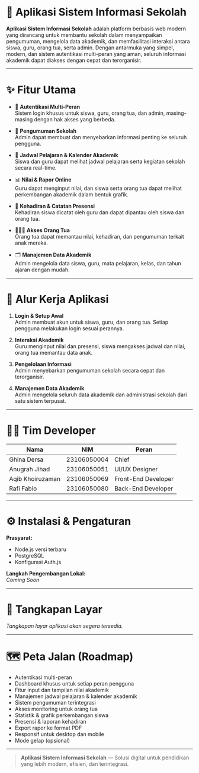 # 📢 Aplikasi Sistem Informasi Sekolah

**Aplikasi Sistem Informasi Sekolah** adalah platform berbasis web modern yang dirancang untuk membantu sekolah dalam menyampaikan pengumuman, mengelola data akademik, dan memfasilitasi interaksi antara siswa, guru, orang tua, serta admin. Dengan antarmuka yang simpel, modern, dan sistem autentikasi multi-peran yang aman, seluruh informasi akademik dapat diakses dengan cepat dan terorganisir.

---

# ✨ Fitur Utama

- 🔐 **Autentikasi Multi-Peran**  
  Sistem login khusus untuk siswa, guru, orang tua, dan admin, masing-masing dengan hak akses yang berbeda.

- 📢 **Pengumuman Sekolah**  
  Admin dapat membuat dan menyebarkan informasi penting ke seluruh pengguna.

- 📆 **Jadwal Pelajaran & Kalender Akademik**  
  Siswa dan guru dapat melihat jadwal pelajaran serta kegiatan sekolah secara real-time.

- 📊 **Nilai & Rapor Online**  
  Guru dapat menginput nilai, dan siswa serta orang tua dapat melihat perkembangan akademik dalam bentuk grafik.

- 📌 **Kehadiran & Catatan Presensi**  
  Kehadiran siswa dicatat oleh guru dan dapat dipantau oleh siswa dan orang tua.

- 👨‍👩‍👧 **Akses Orang Tua**  
  Orang tua dapat memantau nilai, kehadiran, dan pengumuman terkait anak mereka.

- 🗂️ **Manajemen Data Akademik**  
  Admin mengelola data siswa, guru, mata pelajaran, kelas, dan tahun ajaran dengan mudah.

---

# 🧭 Alur Kerja Aplikasi

1. **Login & Setup Awal**  
   Admin membuat akun untuk siswa, guru, dan orang tua. Setiap pengguna melakukan login sesuai perannya.

2. **Interaksi Akademik**  
   Guru menginput nilai dan presensi, siswa mengakses jadwal dan nilai, orang tua memantau data anak.

3. **Pengelolaan Informasi**  
   Admin menyebarkan pengumuman sekolah secara cepat dan terorganisir.

4. **Manajemen Data Akademik**  
   Admin mengelola seluruh data akademik dan administrasi sekolah dari satu sistem terpusat.

---

# 👨‍💻 Tim Developer

| Nama               | NIM           | Peran                |
|--------------------|---------------|----------------------|
| Ghina Dersa        | 23106050004    | Chief                |
| Anugrah Jihad      | 23106050051    | UI/UX Designer       |
| Aqib Khoiruzaman   | 23106050069    | Front-End Developer  |
| Rafi Fabio         | 23106050080    | Back-End Developer   |

---

# ⚙️ Instalasi & Pengaturan

**Prasyarat:**

- Node.js versi terbaru
- PostgreSQL
- Konfigurasi Auth.js

**Langkah Pengembangan Lokal:**  
_Coming Soon_

---

# 📱 Tangkapan Layar

_Tangkapan layar aplikasi akan segera tersedia._

---

# 🗺️ Peta Jalan (Roadmap)

- Autentikasi multi-peran
- Dashboard khusus untuk setiap peran pengguna
- Fitur input dan tampilan nilai akademik
- Manajemen jadwal pelajaran & kalender akademik
- Sistem pengumuman terintegrasi
- Akses monitoring untuk orang tua
- Statistik & grafik perkembangan siswa
- Presensi & laporan kehadiran
- Export rapor ke format PDF
- Responsif untuk desktop dan mobile
- Mode gelap (opsional)

---

> **Aplikasi Sistem Informasi Sekolah** — Solusi digital untuk pendidikan yang lebih modern, efisien, dan terintegrasi.
